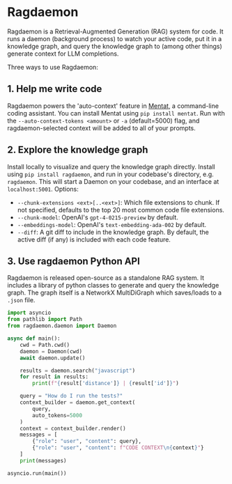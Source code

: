# Ragdaemon

Ragdaemon is a Retrieval-Augmented Generation (RAG) system for code. It runs a daemon (background process) to watch your active code, put it in a knowledge graph, and query the knowledge graph to (among other things) generate context for LLM completions.

Three ways to use Ragdaemon:
## 1. **Help me write code** 

Ragdaemon powers the 'auto-context' feature in [Mentat](http://github.com/AbanteAI/mentat), a command-line coding assistant. You can install Mentat using `pip install mentat`. Run with the `--auto-context-tokens <amount>` or `-a` (default=5000) flag, and ragdaemon-selected context will be added to all of your prompts. 

## 2. **Explore the knowledge graph**

Install locally to visualize and query the knowledge graph directly. 
Install using `pip install ragdaemon`, and run in your codebase's directory, e.g. `ragdaemon`. This will start a Daemon on your codebase, and an interface at `localhost:5001`. Options:
- `--chunk-extensions <ext>[..<ext>]`: Which file extensions to chunk. If not specified, defaults to the top 20 most common code file extensions.
- `--chunk-model`: OpenAI's `gpt-4-0215-preview` by default.
- `--embeddings-model`: OpenAI's `text-embedding-ada-002` by default.
- `--diff`: A git diff to include in the knowledge graph. By default, the active diff (if any) is included with each code feature.

## 3. **Use ragdaemon Python API** 

Ragdaemon is released open-source as a standalone RAG system. It includes a library of python classes to generate and query the knowledge graph. The graph itself is a NetworkX MultiDiGraph which saves/loads to a `.json` file.

```python
import asyncio
from pathlib import Path
from ragdaemon.daemon import Daemon

async def main():
    cwd = Path.cwd()
    daemon = Daemon(cwd)
    await daemon.update()

    results = daemon.search("javascript")
    for result in results:
        print(f"{result['distance']} | {result['id']}")

    query = "How do I run the tests?"
    context_builder = daemon.get_context(
        query, 
        auto_tokens=5000
    )
    context = context_builder.render()
    messages = [
        {"role": "user", "content": query},
        {"role": "user", "content": f"CODE CONTEXT\n{context}"}
    ]
    print(messages)

asyncio.run(main())
```
